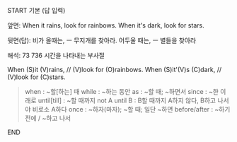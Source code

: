 START
기본 (답 입력)

앞면:
When it rains, look for rainbows. When it's dark, look for stars.


뒷면(답):
비가 올때는, ㅡ 무지개를 찾아라. 어두울 때는, ㅡ 별들을 찾아라


해석:
73 736 시간을 나타내는 부사절

When (S)it (V)rains, // (V)look for (O)rainbows. When (S)it'(V)s (C)dark, // (V)look for (C)stars.

> when : ~할[하는] 때
> while : ~하는 동안
> as : ~할 때; ~하면서
> since : ~한 이래로
> until[till] : ~할 때까지
> not A until B : B할 때까지 A하지 않다, B하고 나서야 비로소 A하다
> once : ~하자(마자); ~할 때; 일단 ~하면
> before/after : ~하기 전에 / ~하고 나서
<!--ID: 1696324188016-->
END